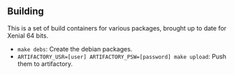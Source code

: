 ## Building

This is a set of build containers for various packages, brought up to date for Xenial 64 bits.

- `make debs`: Create the debian packages.
- `ARTIFACTORY_USR=[user] ARTIFACTORY_PSW=[password] make upload`: Push them to artifactory.
